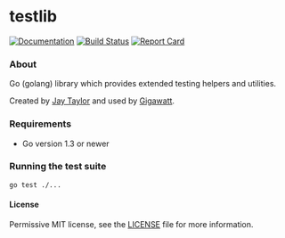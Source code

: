 # testlib

[![Documentation](https://godoc.org/github.com/gigawattio/testlib?status.svg)](https://godoc.org/github.com/gigawattio/testlib)
[![Build Status](https://travis-ci.org/gigawattio/testlib.svg?branch=master)](https://travis-ci.org/gigawattio/testlib)
[![Report Card](https://goreportcard.com/badge/github.com/gigawattio/testlib)](https://goreportcard.com/report/github.com/gigawattio/testlib)

### About

Go (golang) library which provides extended testing helpers and utilities.

Created by [Jay Taylor](http://jaytaylor.com/) and used by [Gigawatt](http://gigawatt.io/).

### Requirements

* Go version 1.3 or newer

### Running the test suite

    go test ./...

#### License

Permissive MIT license, see the [LICENSE](LICENSE) file for more information.
